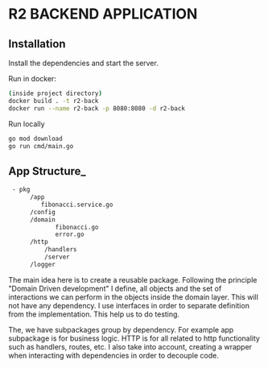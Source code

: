 # R2 BACKEND APPLICATION

## Installation

Install the dependencies and start the server.

Run in docker:
```sh
(inside project directory)
docker build . -t r2-back 
docker run --name r2-back -p 8080:8080 -d r2-back    
```
Run locally
```sh
go mod download
go run cmd/main.go
```

## App Structure_
```sh
 - pkg
      /app
         fibonacci.service.go
      /config
      /domain
             fibonacci.go
             error.go
      /http
          /handlers
          /server
      /logger 
```
The main idea here is to create a reusable package. Following the principle "Domain Driven development" I define, all objects and the set of interactions we can perform in the objects inside the domain layer. This will not have any dependency. I use interfaces in order to separate definition from the implementation. This help us to do testing.

The, we have subpackages group by dependency. For example app subpackage is for business logic. HTTP is for all related to http functionality such as handlers, routes, etc. I also take into account, creating a wrapper when interacting with dependencies in order to decouple code.

 

